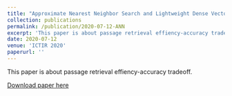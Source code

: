 ```yaml
---
title: "Approximate Nearest Neighbor Search and Lightweight Dense Vector Reranking in Multi-Stage Retrieval Architectures."
collection: publications
permalink: /publication/2020-07-12-ANN
excerpt: 'This paper is about passage retrieval effiency-accuracy tradeoff.'
date: 2020-07-12
venue: 'ICTIR 2020'
paperurl: ''
---
```

This paper is about passage retrieval effiency-accuracy tradeoff.

[Download paper here](https://cs.uwaterloo.ca/~jimmylin/publications/Tu_etal_ICTIR2020.pdf)
